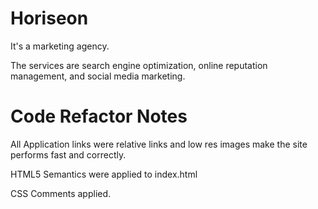 # Horiseon

It's a marketing agency. 

The services are search engine optimization, online reputation management, and social media marketing.

# Code Refactor Notes

All Application links were relative links and low res images make the site performs fast and correctly.

HTML5 Semantics were applied to index.html

CSS Comments applied.

